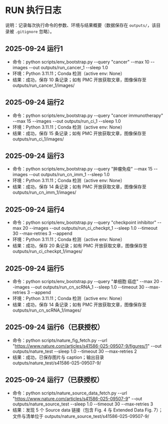 # RUN 执行日志

说明：记录每次执行命令的参数、环境与结果概要（数据保存在 `outputs/`，该目录被 `.gitignore` 忽略）。

## 2025-09-24 运行1
- 命令：python scripts/env_bootstrap.py --query "cancer" --max 10 --images --out outputs/run_cancer_1 --sleep 1.0
- 环境：Python 3.11.11；Conda 检测（active env: None）
- 结果：成功，保存 10 条记录；如有 PMC 开放获取文章，图像保存至 outputs/run_cancer_1/images/

## 2025-09-24 运行2
- 命令：python scripts/env_bootstrap.py --query "cancer immunotherapy" --max 15 --images --out outputs/run_ci_1 --sleep 1.0
- 环境：Python 3.11.11；Conda 检测（active env: None）
- 结果：成功，保存 15 条记录；如有 PMC 开放获取文章，图像保存至 outputs/run_ci_1/images/

## 2025-09-24 运行3
- 命令：python scripts/env_bootstrap.py --query "肿瘤免疫" --max 15 --images --out outputs/run_cn_imm_1 --sleep 1.0
- 环境：Python 3.11.11；Conda 检测（active env: None）
- 结果：成功，保存 14 条记录；如有 PMC 开放获取文章，图像保存至 outputs/run_cn_imm_1/images/

## 2025-09-24 运行4
- 命令：python scripts/env_bootstrap.py --query "checkpoint inhibitor" --max 20 --images --out outputs/run_ci_checkpt_1 --sleep 1.0 --timeout 30 --max-retries 3 --append
- 环境：Python 3.11.11；Conda 检测（active env: None）
- 结果：成功，保存 20 条记录；如有 PMC 开放获取文章，图像保存至 outputs/run_ci_checkpt_1/images/

## 2025-09-24 运行5
- 命令：python scripts/env_bootstrap.py --query "单细胞 癌症" --max 20 --images --out outputs/run_cn_scRNA_1 --sleep 1.0 --timeout 30 --max-retries 3 --append
- 环境：Python 3.11.11；Conda 检测（active env: None）
- 结果：成功，保存 14 条记录；如有 PMC 开放获取文章，图像保存至 outputs/run_cn_scRNA_1/images/

## 2025-09-24 运行6（已获授权）
- 命令：python scripts/nature_fig_fetch.py --url "https://www.nature.com/articles/s41586-025-09507-9/figures/1" --out outputs/nature_test --sleep 1.0 --timeout 30 --max-retries 2
- 结果：成功，已保存图片与 caption；输出目录 outputs/nature_test/s41586-025-09507-9/

## 2025-09-24 运行7（已获授权）
- 命令：python scripts/nature_source_data_fetch.py --url "https://www.nature.com/articles/s41586-025-09507-9" --out outputs/nature_source_test --sleep 1.0 --timeout 30 --max-retries 3
- 结果：发现 5 个 Source data 链接（包含 Fig. 4 与 Extended Data Fig. 7）；文件与清单位于 outputs/nature_source_test/s41586-025-09507-9/
